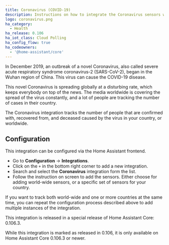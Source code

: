```yaml
---
title: Coronavirus (COVID-19)
description: Instructions on how to integrate the Coronavirus sensors within Home Assistant.
logo: coronavirus.png
ha_category:
  - Health
ha_release: 0.106
ha_iot_class: Cloud Polling
ha_config_flow: true
ha_codeowners:
  - '@home-assistant/core'
---
```


In December 2019, an outbreak of a novel Coronavirus, also called severe acute
respiratory syndrome coronavirus-2 (SARS-CoV-2), began in the Wuhan region of
China. This virus can cause the COVID-19 disease.

This novel Coronavirus is spreading globally at a disturbing rate, which keeps
everybody on top of the news. The media worldwide is covering the spread of
the virus constantly, and a lot of people are tracking the number of cases
in their country.

The Coronavirus integration tracks the number of people that are confirmed with,
recovered from, and deceased caused by the virus in your country, or worldwide.

## Configuration

This integration can be configured via the Home Assistant frontend.

- Go to **Configuration** -> **Integrations**.
- Click on the `+` in the bottom right corner to add a new integration.
- Search and select the **Coronavirus** integration form the list.
- Follow the instruction on screen to add the sensors. Either choose for adding
  world-wide sensors, or a specific set of sensors for your country.

If you want to track both world-wide and one or more countries at the same time,
you can repeat the configuration process described above to add multiple
instances of the integration.

<div class='note'>
This integration is released in a special release of Home Assistant Core:
0.106.3.

While this integration is marked as released in 0.106, it is only available
on Home Assistant Core 0.106.3 or newer.
</div>
